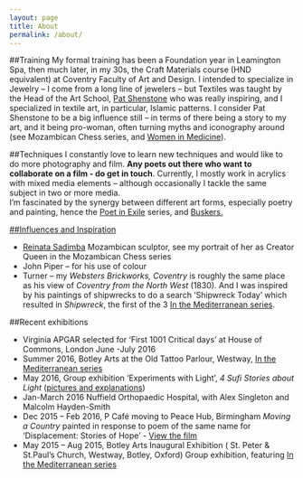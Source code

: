 ```yaml
---
layout: page
title: About
permalink: /about/
---
```


##Training
My formal training has been a Foundation year in Leamington Spa, then much later, in my 30s, the Craft Materials course (HND equivalent) at Coventry Faculty of Art and Design. I intended to specialize in Jewelry – I come from a long line of jewelers – but Textiles was taught by the Head of the Art School, [Pat Shenstone](http://www.patshenstone.co.uk/Pat_Shenstone_ARTIST/Welcome.html) who was really inspiring, and I specialized in textile art, in particular, Islamic patterns. I consider Pat Shenstone to be a big influence still – in terms of there being a story to my art, and it being pro-woman, often turning myths and iconography around (see Mozambican Chess series, and <a href="/gallery/women-in-science/">Women in Medicine</a>). 
 
##Techniques
I constantly love to learn new techniques and would like to do more photography and film. **Any poets out there who want to collaborate on a film - do get in touch**. Currently, I mostly work in acrylics with mixed media elements – although occasionally I tackle the same subject in two or more media.  
I’m fascinated by the synergy between different art forms, especially poetry and painting, hence the <a href="/gallery/poet-in-exile/">Poet in Exile</a> series, and <a href="/gallery/various/">Buskers.

##Influences and Inspiration
* [Reinata Sadimba](http://www.africancontemporary.com/Reinata%20Sadimba%20Passema.htm) Mozambican sculptor, see my portrait of her as Creator Queen in the Mozambican Chess series   
* John Piper – for his use of colour  
* Turner – my *Websters Brickworks, Coventry* is roughly the same place as his view of *Coventry from the North West* (1830). And I was inspired by his paintings of shipwrecks to do a search ‘Shipwreck Today’ which resulted in *Shipwreck*, the first of the 3 <a href="/gallery/in-the-mediterranean/">In the Mediterranean series</a>.

##Recent exhibitions
* Virginia APGAR selected for ‘First 1001 Critical days’ at House of Commons, London June -July 2016
* Summer 2016, Botley Arts at the Old Tattoo Parlour, Westway, <a href="/gallery/in-the-mediterranean/">In the Mediterranean series</a>
* May 2016, Group exhibition ‘Experiments with Light’, *4 Sufi Stories about Light* (<a href="/gallery/sufi-stories/">pictures and explanations</a>)
* Jan-March 2016 Nuffield Orthopaedic Hospital, with Alex Singleton and Malcolm Hayden-Smith
* Dec 2015 – Feb 2016, P Café moving to Peace Hub, Birmingham *Moving a Country* painted in response to poem of the same name for ‘Displacement: Stories of Hope’ -  [View the film](https://leaveners.wordpress.com/our-work/projects/)  
* May 2015 – Aug 2015, Botley Arts Inaugural Exhibition ( St. Peter & St.Paul’s Church, Westway, Botley, Oxford) Group exhibition, featuring <a href="/gallery/in-the-mediterranean/">In the Mediterranean series</a>


